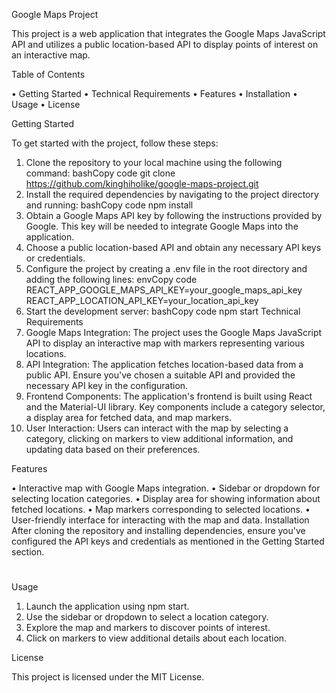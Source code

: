 Google Maps Project


This project is a web application that integrates the Google Maps JavaScript API and utilizes a public location-based API to display points of interest on an interactive map.


Table of Contents

•	Getting Started
•	Technical Requirements
•	Features
•	Installation
•	Usage
•	License


Getting Started

To get started with the project, follow these steps:
1.	Clone the repository to your local machine using the following command:
bashCopy code
git clone https://github.com/kinghiholike/google-maps-project.git 
2.	Install the required dependencies by navigating to the project directory and running:
bashCopy code
npm install 
3.	Obtain a Google Maps API key by following the instructions provided by Google. This key will be needed to integrate Google Maps into the application.
4.	Choose a public location-based API and obtain any necessary API keys or credentials.
5.	Configure the project by creating a .env file in the root directory and adding the following lines:
envCopy code
REACT_APP_GOOGLE_MAPS_API_KEY=your_google_maps_api_key REACT_APP_LOCATION_API_KEY=your_location_api_key 
6.	Start the development server:
bashCopy code
npm start 
Technical Requirements
1.	Google Maps Integration: The project uses the Google Maps JavaScript API to display an interactive map with markers representing various locations.
2.	API Integration: The application fetches location-based data from a public API. Ensure you've chosen a suitable API and provided the necessary API key in the configuration.
3.	Frontend Components: The application's frontend is built using React and the Material-UI library. Key components include a category selector, a display area for fetched data, and map markers.
4.	User Interaction: Users can interact with the map by selecting a category, clicking on markers to view additional information, and updating data based on their preferences.



Features

•	Interactive map with Google Maps integration.
•	Sidebar or dropdown for selecting location categories.
•	Display area for showing information about fetched locations.
•	Map markers corresponding to selected locations.
•	User-friendly interface for interacting with the map and data.
Installation
After cloning the repository and installing dependencies, ensure you've configured the API keys and credentials as mentioned in the Getting Started section.

#

Usage

1.	Launch the application using npm start.
2.	Use the sidebar or dropdown to select a location category.
3.	Explore the map and markers to discover points of interest.
4.	Click on markers to view additional details about each location.


License


This project is licensed under the MIT License.

